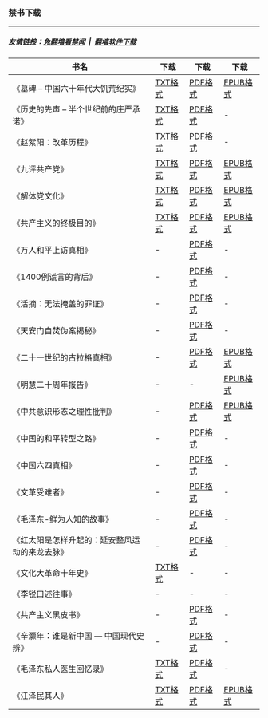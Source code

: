 ### 禁书下载

---
##### 友情链接：[免翻墙看禁闻](https://github.com/gfw-breaker/banned-news3) &nbsp;|&nbsp; [翻墙软件下载](https://github.com/gfw-breaker/nogfw)

| 书名 | 下载 | 下载 | 下载 |
|---|---|---|---|
| 《墓碑 – 中国六十年代大饥荒纪实》 | [TXT格式](http://192.248.146.163:10000/videos/repos/books/resources/grave-stone.txt) | [PDF格式](http://192.248.146.163:10000/videos/repos/books/resources/grave-stone.pdf) | [EPUB格式](http://192.248.146.163:10000/videos/repos/books/resources/grave-stone.epub) |
| 《历史的先声 – 半个世纪前的庄严承诺》 | [TXT格式](http://192.248.146.163:10000/videos/repos/books/resources/lsxs.txt) | [PDF格式](http://192.248.146.163:10000/videos/repos/books/resources/lsxs.pdf) | - |
| 《赵紫阳：改革历程》 | [TXT格式](http://192.248.146.163:10000/videos/repos/books/resources/zzy_gglc.txt) | [PDF格式](http://192.248.146.163:10000/videos/repos/books/resources/zzy_gglc.pdf) | - |
| 《九评共产党》 | [TXT格式](http://192.248.146.163:10000/videos/repos/books/resources/9ping.txt) | [PDF格式](http://192.248.146.163:10000/videos/repos/books/resources/9ping.pdf) | [EPUB格式](http://192.248.146.163:10000/videos/repos/books/resources/9ping.epub) |
| 《解体党文化》 | [TXT格式](http://192.248.146.163:10000/videos/repos/books/resources/jtdwh.txt) | [PDF格式](http://192.248.146.163:10000/videos/repos/books/resources/jtdwh.pdf) | [EPUB格式](http://192.248.146.163:10000/videos/repos/books/resources/jtdwh.epub) |
| 《共产主义的终极目的》 | [TXT格式](http://192.248.146.163:10000/videos/repos/books/resources/gczy.txt) | [PDF格式](http://192.248.146.163:10000/videos/repos/books/resources/gczy.pdf) | [EPUB格式](http://192.248.146.163:10000/videos/repos/books/resources/gczy.epub) |
| 《万人和平上访真相》 | - | [PDF格式](http://192.248.146.163:10000/videos/repos/books/resources/425.pdf) | - |
| 《1400例谎言的背后》 | - | [PDF格式](http://192.248.146.163:10000/videos/repos/books/resources/1400zx.pdf) | - |
| 《活摘：无法掩盖的罪证》 | - | [PDF格式](http://192.248.146.163:10000/videos/repos/books/resources/organ.pdf) | - |
| 《天安门自焚伪案揭秘》 | - | [PDF格式](http://192.248.146.163:10000/videos/repos/books/resources/zifen.pdf) | - |
| 《二十一世纪的古拉格真相》 | - | [PDF格式](http://192.248.146.163:10000/videos/repos/books/resources/glg.pdf) | [EPUB格式](http://192.248.146.163:10000/videos/repos/books/resources/glg.epub) |
| 《明慧二十周年报告》 | - | - | [EPUB格式](http://192.248.146.163:10000/videos/repos/books/resources/mh-20.epub) |
| 《中共意识形态之理性批判》 | - | [PDF格式](http://192.248.146.163:10000/videos/repos/books/resources/zgysxt.pdf) | [EPUB格式](http://192.248.146.163:10000/videos/repos/books/resources/zgysxt.epub) |
| 《中国的和平转型之路》 | - | [PDF格式](http://192.248.146.163:10000/videos/repos/books/resources/hpzx.pdf) | - |
| 《中国六四真相》 | - | [PDF格式](http://192.248.146.163:10000/videos/repos/books/resources/64.pdf) | - |
| 《文革受难者》 | - | [PDF格式](http://192.248.146.163:10000/videos/repos/books/resources/wenge-victims.pdf) | - |
| 《毛泽东-鲜为人知的故事》 | - | [PDF格式](http://192.248.146.163:10000/videos/repos/books/resources/mzd.pdf) | - |
| 《红太阳是怎样升起的：延安整风运动的来龙去脉》 | - | [PDF格式](http://192.248.146.163:10000/videos/repos/books/resources/yanan.pdf) | - |
| 《文化大革命十年史》 | [TXT格式](http://192.248.146.163:10000/videos/repos/books/resources/wenge_10years.txt) | - | - |
| 《李锐口述往事》 | - | - | - |
| 《共产主义黑皮书》 | - | [PDF格式](http://192.248.146.163:10000/videos/repos/books/resources/blackbook.pdf) | - |
| 《辛灏年：谁是新中国 — 中国现代史辨》 | - | [PDF格式](http://192.248.146.163:10000/videos/repos/books/resources/newchina.pdf) | - |
| 《毛泽东私人医生回忆录》 | [TXT格式](http://192.248.146.163:10000/videos/repos/books/resources/mzdyshyl.txt) | [PDF格式](http://192.248.146.163:10000/videos/repos/books/resources/mzdyshyl.pdf) | - |
| 《江泽民其人》 | [TXT格式](http://192.248.146.163:10000/videos/repos/books/resources/jzm.txt) | [PDF格式](http://192.248.146.163:10000/videos/repos/books/resources/jzm.pdf) | [EPUB格式](http://192.248.146.163:10000/videos/repos/books/resources/jzm.epub) |
